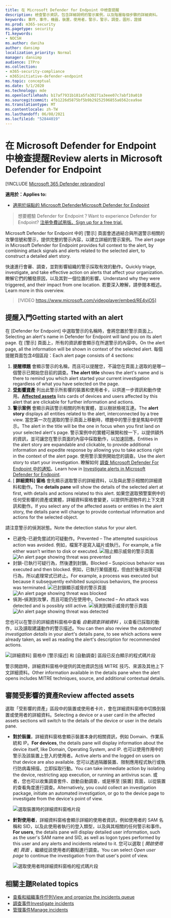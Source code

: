 ```yaml
---
title: 在 Microsoft Defender for Endpoint 中檢查提醒
description: 檢查警示資訊，包含詳細說明的警示案例，以及階層每個步驟的詳細資料。
keywords: 事件，事件，機器，裝置，使用者，警示，警示，調查，圖形，證據
ms.prod: m365-security
ms.pagetype: security
f1.keywords:
- NOCSH
ms.author: daniha
author: dansimp
localization_priority: Normal
manager: dansimp
audience: ITPro
ms.collection:
- m365-security-compliance
- m365initiative-defender-endpoint
ms.topic: conceptual
ms.date: 5/1/2020
ms.technology: mde
ms.openlocfilehash: b17af7931b181a5fa30271a3eee07c7abf10a010
ms.sourcegitcommit: 4fb1226d5875bf5b9b29252596855a6562cea9ae
ms.translationtype: MT
ms.contentlocale: zh-TW
ms.lasthandoff: 06/08/2021
ms.locfileid: "52844019"
---
```

# <a name="review-alerts-in-microsoft-defender-for-endpoint"></a><span data-ttu-id="b052c-104">在 Microsoft Defender for Endpoint 中檢查提醒</span><span class="sxs-lookup"><span data-stu-id="b052c-104">Review alerts in Microsoft Defender for Endpoint</span></span>

[!INCLUDE [Microsoft 365 Defender rebranding](../../includes/microsoft-defender.md)]


<span data-ttu-id="b052c-105">**適用於：**</span><span class="sxs-lookup"><span data-stu-id="b052c-105">**Applies to:**</span></span>
- [<span data-ttu-id="b052c-106">適用於端點的 Microsoft Defender</span><span class="sxs-lookup"><span data-stu-id="b052c-106">Microsoft Defender for Endpoint</span></span>](https://go.microsoft.com/fwlink/?linkid=2154037)

><span data-ttu-id="b052c-107">想要體驗 Defender for Endpoint？</span><span class="sxs-lookup"><span data-stu-id="b052c-107">Want to experience Defender for Endpoint?</span></span> [<span data-ttu-id="b052c-108">注册免費試用版。</span><span class="sxs-lookup"><span data-stu-id="b052c-108">Sign up for a free trial.</span></span>](https://www.microsoft.com/microsoft-365/windows/microsoft-defender-atp?ocid=docs-wdatp-managealerts-abovefoldlink)

<span data-ttu-id="b052c-109">Microsoft Defender for Endpoint 中的 [警示] 頁面會透過結合與所選警示相關的攻擊信號和警示，提供完整的警示內容，以建立詳細的警示案例。</span><span class="sxs-lookup"><span data-stu-id="b052c-109">The alert page in Microsoft Defender for Endpoint provides full context to the alert, by combining attack signals and alerts related to the selected alert, to construct a detailed alert story.</span></span>

<span data-ttu-id="b052c-110">快速進行會審、調查，並對影響組織的警示採取有效的動作。</span><span class="sxs-lookup"><span data-stu-id="b052c-110">Quickly triage, investigate, and take effective action on alerts that affect your organization.</span></span> <span data-ttu-id="b052c-111">瞭解它們的觸發原因，以及其對一個位置的影響。</span><span class="sxs-lookup"><span data-stu-id="b052c-111">Understand why they were triggered, and their impact from one location.</span></span> <span data-ttu-id="b052c-112">若要深入瞭解，請參閱本概述。</span><span class="sxs-lookup"><span data-stu-id="b052c-112">Learn more in this overview.</span></span>

> [!VIDEO https://www.microsoft.com/videoplayer/embed/RE4yiO5]

## <a name="getting-started-with-an-alert"></a><span data-ttu-id="b052c-113">提醒入門</span><span class="sxs-lookup"><span data-stu-id="b052c-113">Getting started with an alert</span></span>

<span data-ttu-id="b052c-114">在 [Defender for Endpoint] 中選取警示的名稱時，會將您置於警示頁面上。</span><span class="sxs-lookup"><span data-stu-id="b052c-114">Selecting an alert's name in Defender for Endpoint will land you on its alert page.</span></span> <span data-ttu-id="b052c-115">在 [警示] 頁面上，所有的資訊都會顯示在所選警示的內容中。</span><span class="sxs-lookup"><span data-stu-id="b052c-115">On the alert page, all the information will be shown in context of the selected alert.</span></span> <span data-ttu-id="b052c-116">每個提醒頁面包含4個區段：</span><span class="sxs-lookup"><span data-stu-id="b052c-116">Each alert page consists of 4 sections:</span></span>

1. <span data-ttu-id="b052c-117">**提醒標題** 會顯示警示的名稱，而且可以提醒您，不論您在頁面上選取的是哪一個警示已開始您目前的調查。</span><span class="sxs-lookup"><span data-stu-id="b052c-117">**The alert title** shows the alert's name and is there to remind you which alert started your current investigation regardless of what you have selected on the page.</span></span>
2. <span data-ttu-id="b052c-118">[**受影響資產**](#review-affected-assets) 列出此警示所影響的裝置和使用者卡，以供進一步資訊和動作使用。</span><span class="sxs-lookup"><span data-stu-id="b052c-118">[**Affected assets**](#review-affected-assets) lists cards of devices and users affected by this alert that are clickable for further information and actions.</span></span>
3. <span data-ttu-id="b052c-119">**警示案例** 會顯示與該警示相關的所有實體，並以樹狀檢視互連。</span><span class="sxs-lookup"><span data-stu-id="b052c-119">The **alert story** displays all entities related to the alert, interconnected by a tree view.</span></span> <span data-ttu-id="b052c-120">當您第一次在選取的警示頁面上移動時，標題中的警示會是焦點中的警示。</span><span class="sxs-lookup"><span data-stu-id="b052c-120">The alert in the title will be the one in focus when you first land on your selected alert's page.</span></span> <span data-ttu-id="b052c-121">警示案例中的實體可展開和按一下，以提供額外的資訊，並可讓您在警示頁面的內容中採取動作，以加速回應。</span><span class="sxs-lookup"><span data-stu-id="b052c-121">Entities in the alert story are expandable and clickable, to provide additional information and expedite response by allowing you to take actions right in the context of the alert page.</span></span> <span data-ttu-id="b052c-122">使用警示案例開始您的調查。</span><span class="sxs-lookup"><span data-stu-id="b052c-122">Use the alert story to start your investigation.</span></span> <span data-ttu-id="b052c-123">瞭解如何 [調查 Microsoft Defender For Endpoint 中的通知](/microsoft-365/security/defender-endpoint/investigate-alerts)。</span><span class="sxs-lookup"><span data-stu-id="b052c-123">Learn how in [Investigate alerts in Microsoft Defender for Endpoint](/microsoft-365/security/defender-endpoint/investigate-alerts).</span></span>
4. <span data-ttu-id="b052c-124">[ **詳細資料] 窗格** 會先顯示選取警示的詳細資料，以及與此警示相關的詳細資料和動作。</span><span class="sxs-lookup"><span data-stu-id="b052c-124">The **details pane** will show the details of the selected alert at first, with details and actions related to this alert.</span></span> <span data-ttu-id="b052c-125">如果您選取預警案例中的任何受影響的資產或實體，詳細資料窗格會變更，以提供所選物件的上下文資訊和動作。</span><span class="sxs-lookup"><span data-stu-id="b052c-125">If you select any of the affected assets or entities in the alert story, the details pane will change to provide contextual information and actions for the selected object.</span></span>

<span data-ttu-id="b052c-126">請注意警示的偵測狀態。</span><span class="sxs-lookup"><span data-stu-id="b052c-126">Note the detection status for your alert.</span></span> 
- <span data-ttu-id="b052c-127">已避免-已避免嘗試的可疑動作。</span><span class="sxs-lookup"><span data-stu-id="b052c-127">Prevented – The attempted suspicious action was avoided.</span></span> <span data-ttu-id="b052c-128">例如，檔案不是寫入磁片或執行。</span><span class="sxs-lookup"><span data-stu-id="b052c-128">For example, a file either wasn’t written to disk or executed.</span></span>
<span data-ttu-id="b052c-129">![阻止顯示威脅的警示頁面](images/detstat-prevented.png)</span><span class="sxs-lookup"><span data-stu-id="b052c-129">![An alert page showing threat was prevented](images/detstat-prevented.png)</span></span>
- <span data-ttu-id="b052c-130">封鎖-已執行可疑行為，然後遭到封鎖。</span><span class="sxs-lookup"><span data-stu-id="b052c-130">Blocked – Suspicious behavior was executed and then blocked.</span></span> <span data-ttu-id="b052c-131">例如，已執行某個進程，但由於後來出現可疑行為，所以處理常式已終止。</span><span class="sxs-lookup"><span data-stu-id="b052c-131">For example, a process was executed but because it subsequently exhibited suspicious behaviors, the process was terminated.</span></span>
<span data-ttu-id="b052c-132">![已封鎖顯示威脅的警示頁面](images/detstat-blocked.png)</span><span class="sxs-lookup"><span data-stu-id="b052c-132">![An alert page showing threat was blocked](images/detstat-blocked.png)</span></span>
- <span data-ttu-id="b052c-133">偵測–偵測到攻擊，而且可能仍在使用中。</span><span class="sxs-lookup"><span data-stu-id="b052c-133">Detected – An attack was detected and is possibly still active.</span></span>
<span data-ttu-id="b052c-134">![偵測到顯示威脅的警示頁面](images/detstat-detected.png)</span><span class="sxs-lookup"><span data-stu-id="b052c-134">![An alert page showing threat was detected](images/detstat-detected.png)</span></span>




<span data-ttu-id="b052c-135">您也可以在警示的詳細資料窗格中查看 *自動調查詳細資料* ，以查看已採取的動作，以及讀取建議動作的警示描述。</span><span class="sxs-lookup"><span data-stu-id="b052c-135">You can then also review the *automated investigation details* in your alert's details pane, to see which actions were already taken, as well as reading the alert's description for recommended actions.</span></span>

![[詳細資料] 窗格中 [警示描述] 和 [自動調查] 區段已反白顯示的程式碼片段](images/alert-air-and-alert-description.png)

<span data-ttu-id="b052c-137">警示開啟時，詳細資料窗格中提供的其他資訊包括 MITRE 技巧、來源及其他上下文詳細資料。</span><span class="sxs-lookup"><span data-stu-id="b052c-137">Other information available in the details pane when the alert opens includes MITRE techniques, source, and additional contextual details.</span></span>




## <a name="review-affected-assets"></a><span data-ttu-id="b052c-138">審閱受影響的資產</span><span class="sxs-lookup"><span data-stu-id="b052c-138">Review affected assets</span></span>

<span data-ttu-id="b052c-139">選取「受影響的資產」區段中的裝置或使用者卡片，會在詳細資料窗格中切換到裝置或使用者的詳細資料。</span><span class="sxs-lookup"><span data-stu-id="b052c-139">Selecting a device or a user card in the affected assets sections will switch to the details of the device or user in the details pane.</span></span>

- <span data-ttu-id="b052c-140">**對於裝置**，詳細資料窗格會顯示裝置本身的相關資訊，例如 Domain、作業系統和 IP。</span><span class="sxs-lookup"><span data-stu-id="b052c-140">**For devices**, the details pane will display information about the device itself, like Domain, Operating System, and IP.</span></span> <span data-ttu-id="b052c-141">也可以使用作用中的警示及該裝置上登入的使用者。</span><span class="sxs-lookup"><span data-stu-id="b052c-141">Active alerts and the logged on users on that device are also available.</span></span> <span data-ttu-id="b052c-142">您可以透過隔離裝置、限制應用程式執行或執行防病毒掃描，立即採取行動。</span><span class="sxs-lookup"><span data-stu-id="b052c-142">You can take immediate action by isolating the device, restricting app execution, or running an antivirus scan.</span></span> <span data-ttu-id="b052c-143">或者，您也可以收集調查套件、啟動自動調查，或是移至 [裝置] 頁面，以從裝置的查看角度進行調查。</span><span class="sxs-lookup"><span data-stu-id="b052c-143">Alternatively, you could collect an investigation package, initiate an automated investigation, or go to the device page to investigate from the device's point of view.</span></span>

   ![選取裝置時的詳細資料窗格片段](images/device-page-details.png)

- <span data-ttu-id="b052c-145">**針對使用者**，詳細資料窗格會顯示詳細的使用者資訊，例如使用者的 SAM 名稱和 SID，以及此使用者執行的登入類型，以及與其相關的任何警示和事件。</span><span class="sxs-lookup"><span data-stu-id="b052c-145">**For users**, the details pane will display detailed user information, such as the user's SAM name and SID, as well as logon types performed by this user and any alerts and incidents related to it.</span></span> <span data-ttu-id="b052c-146">您可以選取 [ *開啟使用者] 頁面* ，繼續從該使用者的觀點進行調查。</span><span class="sxs-lookup"><span data-stu-id="b052c-146">You can select *Open user page* to continue the investigation from that user's point of view.</span></span>

   ![選取使用者時詳細資料窗格的程式碼片段](images/user-page-details.png)


## <a name="related-topics"></a><span data-ttu-id="b052c-148">相關主題</span><span class="sxs-lookup"><span data-stu-id="b052c-148">Related topics</span></span>

- [<span data-ttu-id="b052c-149">查看和組織事件佇列</span><span class="sxs-lookup"><span data-stu-id="b052c-149">View and organize the incidents queue</span></span>](view-incidents-queue.md)
- [<span data-ttu-id="b052c-150">調查事件</span><span class="sxs-lookup"><span data-stu-id="b052c-150">Investigate incidents</span></span>](investigate-incidents.md)
- [<span data-ttu-id="b052c-151">管理事件</span><span class="sxs-lookup"><span data-stu-id="b052c-151">Manage incidents</span></span>](manage-incidents.md)
